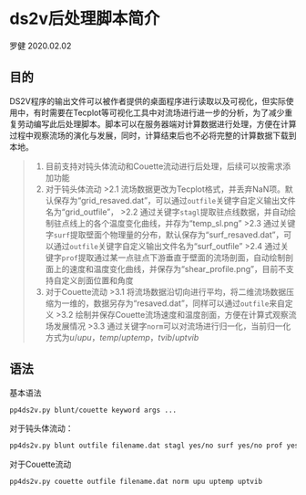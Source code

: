 # ds2v后处理脚本简介

罗健 2020.02.02

## 目的

DS2V程序的输出文件可以被作者提供的桌面程序进行读取以及可视化，但实际使用中，有时需要在Tecplot等可视化工具中对流场进行进一步的分析，为了减少重复劳动编写此后处理脚本。脚本可以在服务器端对计算数据进行处理，方便在计算过程中观察流场的演化与发展，同时，计算结束后也不必将完整的计算数据下载到本地。

>1. 目前支持对钝头体流动和Couette流动进行后处理，后续可以按需求添加功能
>2. 对于钝头体流动
    >2.1 流场数据更改为Tecplot格式，并丢弃NaN项。默认保存为“grid_resaved.dat”，可以通过`outfile`关键字自定义输出文件名为“grid_outfile”，
    >2.2 通过关键字`stagl`提取驻点线数据，并自动绘制驻点线上的各个温度变化曲线，并存为“temp_sl.png”
    >2.3 通过关键字`surf`提取壁面个物理量的分布，默认保存为“surf_resaved.dat”，可以通过`outfile`关键字自定义输出文件名为“surf_outfile”
    >2.4 通过关键字`prof`提取通过某一点驻点下游垂直于壁面的流场剖面，自动绘制剖面上的速度和温度变化曲线，并保存为“shear_profile.png”，目前不支持自定义剖面位置和角度
>3. 对于Couette流动
    >3.1 将流场数据沿切向进行平均，将二维流场数据压缩为一维的，数据另存为“resaved.dat”，同样可以通过`outfile`来自定义
    >3.2 绘制并保存Couette流场速度和温度剖面，方便在计算式观察流场发展情况
    >3.3 通过关键字`norm`可以对流场进行归一化，当前归一化方式为$u/upu$，$temp/uptemp$，$tvib/uptvib$

## 语法

基本语法

```bash
pp4ds2v.py blunt/couette keyword args ...
```

对于钝头体流动：

```bash
pp4ds2v.py blunt outfile filename.dat stagl yes/no surf yes/no prof yes/no
```

对于Couette流动

```bash
pp4ds2v.py couette outfile filename.dat norm upu uptemp uptvib
```
